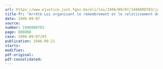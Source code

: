 ```yaml
---
url: https://www.ejustice.just.fgov.be/eli/loi/1946/09/07/1946090703/justel
title-fr: "Arrêté-Loi organisant le remembrement et le relotissement des propriétés dans le cadre de l'arrêté du 12 septembre 1940"
date: 1946-09-07
source:
number: 1946090703
page: 888888
case: 1946-09-07/03
publication: 1946-09-21
starts:
modifies:
pdf-original:
pdf-consolidated:
---
```


